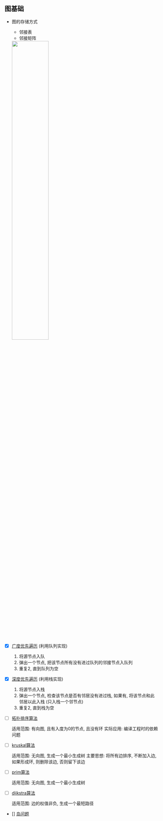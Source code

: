 ## 图基础

- 图的存储方式

  - 邻接表
  - 邻接矩阵

  <img src="https://algorithmtutor.com/images/graph_representation_directed.png" width=50%>

- [x] [广度优先遍历](bfs.py) (利用队列实现)

  1. 将源节点入队
  2. 弹出一个节点, 把该节点所有没有进过队列的邻接节点入队列
  3. 重复2, 直到队列为空

- [x] [深度优先遍历](dfs.py) (利用栈实现)

  1. 将源节点入栈
  2. 弹出一个节点, 检查该节点是否有邻居没有进过栈, 如果有, 将该节点和此邻居以此入栈 (只入栈一个邻节点)
  3. 重复2, 直到栈为空


- [ ] [拓扑排序算法](topology_sort.py)

  适用范围: 有向图, 且有入度为0的节点, 且没有环
  实际应用: 编译工程时的依赖问题

- [ ] [kruskal算法](kruskal.py)

  适用范围: 无向图, 生成一个最小生成树
  主要思想: 将所有边排序, 不断加入边, 如果形成环, 则删除该边, 否则留下该边

- [ ] [prim算法](prim.py)

  适用范围: 无向图, 生成一个最小生成树

- [ ] [dijkstra算法](dijkstra.py)

  适用范围: 边的权值非负, 生成一个最短路径

- [] [岛问题](number_of_islands.py)
